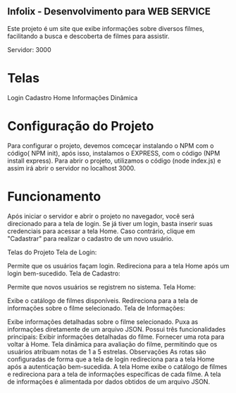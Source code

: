 ## Infolix - Desenvolvimento para WEB SERVICE
Este projeto é um site que exibe informações sobre diversos filmes, facilitando a busca e descoberta de filmes para assistir.

Servidor: 3000

# Telas
Login
Cadastro
Home
Informações
Dinâmica

# Configuração do Projeto
Para configurar o projeto, devemos comceçar instalando o NPM com o código( NPM init), após isso, instalamos o EXPRESS, com o código (NPM install express).
Para abrir o projeto, utilizamos o código (node index.js) e assim irá abrir o servidor no localhost 3000.


# Funcionamento
Após iniciar o servidor e abrir o projeto no navegador, você será direcionado para a tela de login. Se já tiver um login, basta inserir suas credenciais para acessar a tela Home. Caso contrário, clique em "Cadastrar" para realizar o cadastro de um novo usuário.

Telas do Projeto
Tela de Login:

Permite que os usuários façam login.
Redireciona para a tela Home após um login bem-sucedido.
Tela de Cadastro:

Permite que novos usuários se registrem no sistema.
Tela Home:

Exibe o catálogo de filmes disponíveis.
Redireciona para a tela de informações sobre o filme selecionado.
Tela de Informações:

Exibe informações detalhadas sobre o filme selecionado.
Puxa as informações diretamente de um arquivo JSON.
Possui três funcionalidades principais:
Exibir informações detalhadas do filme.
Fornecer uma rota para voltar à Home.
Tela dinâmica para avaliação do filme, permitindo que os usuários atribuam notas de 1 a 5 estrelas.
Observações
As rotas são configuradas de forma que a tela de login redireciona para a tela Home após a autenticação bem-sucedida.
A tela Home exibe o catálogo de filmes e redireciona para a tela de informações específicas de cada filme.
A tela de informações é alimentada por dados obtidos de um arquivo JSON.

